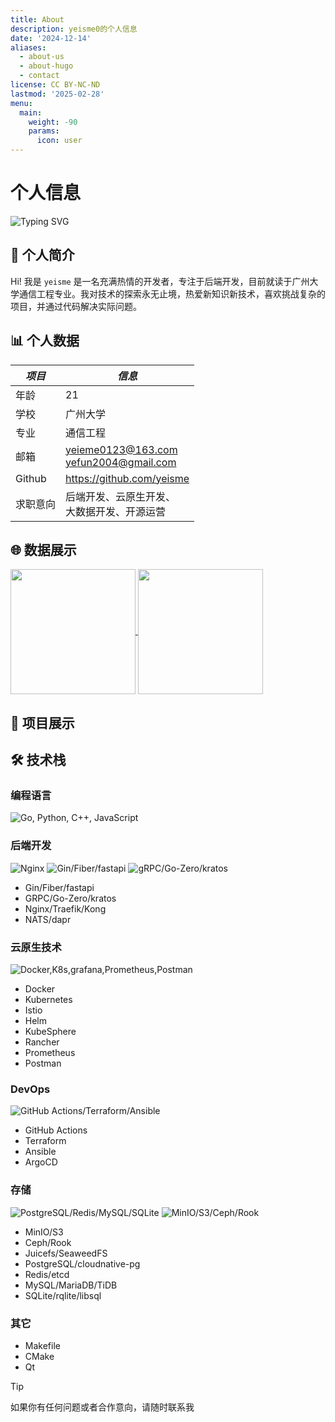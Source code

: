 ```yaml
---
title: About
description: yeisme0的个人信息
date: '2024-12-14'
aliases:
  - about-us
  - about-hugo
  - contact
license: CC BY-NC-ND
lastmod: '2025-02-28'
menu:
  main:
    weight: -90
    params:
      icon: user
---
```


# 个人信息

<!-- 动态文字 -->

![Typing SVG](https://readme-typing-svg.herokuapp.com?font=Fira+Code&pause=1000&color=58A6FF&width=435&lines=Backend+Developer;Cloud+Native;DevOps)

## 🚀 个人简介

Hi! 我是 `yeisme` 是一名充满热情的开发者，专注于后端开发，目前就读于广州大学通信工程专业。我对技术的探索永无止境，热爱新知识新技术，喜欢挑战复杂的项目，并通过代码解决实际问题。

## 📊 个人数据

| _项目_   | _信息_                                             |
| -------- | -------------------------------------------------- |
| 年龄     | 21                                                 |
| 学校     | 广州大学                                           |
| 专业     | 通信工程                                           |
| 邮箱     | <yeieme0123@163.com> <br /> <yefun2004@gmail.com>  |
| Github   | <https://github.com/yeisme>                        |
| 求职意向 | 后端开发、云原生开发、 <br /> 大数据开发、开源运营 |

## 🌐 数据展示

<a href="https://github.com/anuraghazra/github-readme-stats">
  <img height=200 align="center" src="https://github-readme-stats.vercel.app/api?username=yeisme" />
</a>
<a href="https://github.com/anuraghazra/convoychat">
  <img height=200 align="center" src="https://github-readme-stats.vercel.app/api/top-langs?username=yeisme&layout=compact&langs_count=8&card_width=320" />
</a>

## 🎯 项目展示

<!-- <a href="https://github.com/anuraghazra/github-readme-stats">
  <img align="center" src="https://github-readme-stats.vercel.app/api/pin/?username=anuraghazra&repo=github-readme-stats" />
</a>
<a href="https://github.com/anuraghazra/convoychat">
  <img align="center" src="https://github-readme-stats.vercel.app/api/pin/?username=anuraghazra&repo=convoychat" />
</a> -->

## 🛠️ 技术栈

### 编程语言

<img src="https://skillicons.dev/icons?i=go,python,cpp,js" title="Go, Python, C++, JavaScript"/>

### 后端开发

<img src="https://skillicons.dev/icons?i=nginx" title="Nginx"/>
<img src="https://skillicons.dev/icons?i=go,fastapi" title="Gin/Fiber/fastapi"/>
<img src="https://skillicons.dev/icons?i=grpc" title="gRPC/Go-Zero/kratos"/>

- Gin/Fiber/fastapi
- GRPC/Go-Zero/kratos
- Nginx/Traefik/Kong
- NATS/dapr

### 云原生技术

<img src="https://skillicons.dev/icons?i=docker,kubernetes,grafana,prometheus,postman" title="Docker,K8s,grafana,Prometheus,Postman"/>

- Docker
- Kubernetes
- Istio
- Helm
- KubeSphere
- Rancher
- Prometheus
- Postman

### DevOps

<img src="https://skillicons.dev/icons?i=githubactions,terraform,ansible" title="GitHub Actions/Terraform/Ansible"/>

- GitHub Actions
- Terraform
- Ansible
- ArgoCD

### 存储

<img src="https://skillicons.dev/icons?i=postgresql,redis,mysql,sqlite" title="PostgreSQL/Redis/MySQL/SQLite"/>
<img src="https://skillicons.dev/icons?i=aws,ceph" title="MinIO/S3/Ceph/Rook"/>

- MinIO/S3
- Ceph/Rook
- Juicefs/SeaweedFS
- PostgreSQL/cloudnative-pg
- Redis/etcd
- MySQL/MariaDB/TiDB
- SQLite/rqlite/libsql

### 其它

- Makefile
- CMake
- Qt

> [!TIP]
> 如果你有任何问题或者合作意向，请随时联系我
